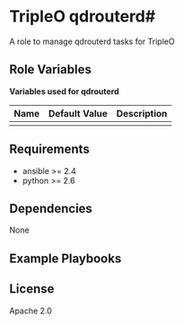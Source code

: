 # TripleO qdrouterd#

A role to manage qdrouterd tasks for TripleO

## Role Variables ##

**Variables used for qdrouterd**

| Name              | Default Value       | Description          |
|-------------------|---------------------|----------------------|
| | | |


## Requirements ##

 - ansible >= 2.4
 - python >= 2.6

## Dependencies ##

None

## Example Playbooks ##



## License ##

Apache 2.0
